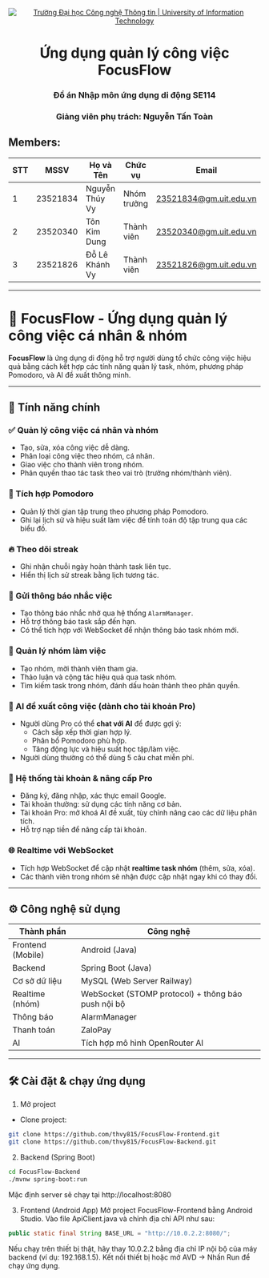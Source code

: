 
<p align="center">
  <a href="https://www.uit.edu.vn/" title="Trường Đại học Công nghệ Thông tin" style="border: none;">
    <img src="https://i.imgur.com/WmMnSRt.png" alt="Trường Đại học Công nghệ Thông tin | University of Information Technology">
  </a>
</p>

<h1 align="center">Ứng dụng quản lý công việc FocusFlow</h1>
<h3 align="center">Đồ án Nhập môn ứng dụng di động SE114</h3>
<h3 align="center">Giảng viên phụ trách: Nguyễn Tấn Toàn</h3>

## Members:

| STT | MSSV      | Họ và Tên            | Chức vụ     | Email                    |
|-----|-----------|----------------------|-------------|--------------------------|
| 1   | 23521834  | Nguyễn Thúy Vy       | Nhóm trưởng | 23521834@gm.uit.edu.vn   |
| 2   | 23520340  | Tôn Kim Dung         | Thành viên  | 23520340@gm.uit.edu.vn   |
| 3   | 23521826  | Đỗ Lê Khánh Vy       | Thành viên  | 23521826@gm.uit.edu.vn   |

---

# 📱 FocusFlow - Ứng dụng quản lý công việc cá nhân & nhóm

**FocusFlow** là ứng dụng di động hỗ trợ người dùng tổ chức công việc hiệu quả bằng cách kết hợp các tính năng quản lý task, nhóm, phương pháp Pomodoro, và AI đề xuất thông minh.

---

## 🚀 Tính năng chính

### ✅ Quản lý công việc cá nhân và nhóm
- Tạo, sửa, xóa công việc dễ dàng.
- Phân loại công việc theo nhóm, cá nhân.
- Giao việc cho thành viên trong nhóm.
- Phân quyền thao tác task theo vai trò (trưởng nhóm/thành viên).

### 🍅 Tích hợp Pomodoro
- Quản lý thời gian tập trung theo phương pháp Pomodoro.
- Ghi lại lịch sử và hiệu suất làm việc để tính toán độ tập trung qua các biểu đồ.

### 🔥 Theo dõi streak
- Ghi nhận chuỗi ngày hoàn thành task liên tục.
- Hiển thị lịch sử streak bằng lịch tương tác.

### 🔔 Gửi thông báo nhắc việc
- Tạo thông báo nhắc nhở qua hệ thống `AlarmManager`.
- Hỗ trợ thông báo task sắp đến hạn.
- Có thể tích hợp với WebSocket để nhận thông báo task nhóm mới.

### 👥 Quản lý nhóm làm việc
- Tạo nhóm, mời thành viên tham gia.
- Thảo luận và cộng tác hiệu quả qua task nhóm.
- Tìm kiếm task trong nhóm, đánh dấu hoàn thành theo phân quyền.

### 🧠 AI đề xuất công việc (dành cho tài khoản Pro)
- Người dùng Pro có thể **chat với AI** để được gợi ý:
  - Cách sắp xếp thời gian hợp lý.
  - Phân bổ Pomodoro phù hợp.
  - Tăng động lực và hiệu suất học tập/làm việc.
- Người dùng thường có thể dùng 5 câu chat miễn phí.

### 💼 Hệ thống tài khoản & nâng cấp Pro
- Đăng ký, đăng nhập, xác thực email Google.
- Tài khoản thường: sử dụng các tính năng cơ bản.
- Tài khoản Pro: mở khoá AI đề xuất, tùy chỉnh nâng cao các dữ liệu phân tích.
- Hỗ trợ nạp tiền để nâng cấp tài khoản.

### 🌐 Realtime với WebSocket
- Tích hợp WebSocket để cập nhật **realtime task nhóm** (thêm, sửa, xóa).
- Các thành viên trong nhóm sẽ nhận được cập nhật ngay khi có thay đổi.

---

## ⚙️ Công nghệ sử dụng

| Thành phần | Công nghệ |
|-----------|-----------|
| Frontend (Mobile) | Android (Java) |
| Backend | Spring Boot (Java) |
| Cơ sở dữ liệu | MySQL (Web Server Railway) |
| Realtime (nhóm) | WebSocket (STOMP protocol) + thông báo push nội bộ |
| Thông báo | AlarmManager |
| Thanh toán | ZaloPay |
| AI | Tích hợp mô hình OpenRouter AI |

---

## 🛠️ Cài đặt & chạy ứng dụng

1. Mở project
- Clone project:
```bash
git clone https://github.com/thvy815/FocusFlow-Frontend.git
git clone https://github.com/thvy815/FocusFlow-Backend.git
```

2. Backend (Spring Boot)
```bash
cd FocusFlow-Backend
./mvnw spring-boot:run
```
Mặc định server sẽ chạy tại http://localhost:8080

3. Frontend (Android App)
Mở project FocusFlow-Frontend bằng Android Studio.
Vào file ApiClient.java và chỉnh địa chỉ API như sau:

```java
public static final String BASE_URL = "http://10.0.2.2:8080/";
```

Nếu chạy trên thiết bị thật, hãy thay 10.0.2.2 bằng địa chỉ IP nội bộ của máy backend (ví dụ: 192.168.1.5).
Kết nối thiết bị hoặc mở AVD → Nhấn Run để chạy ứng dụng.
